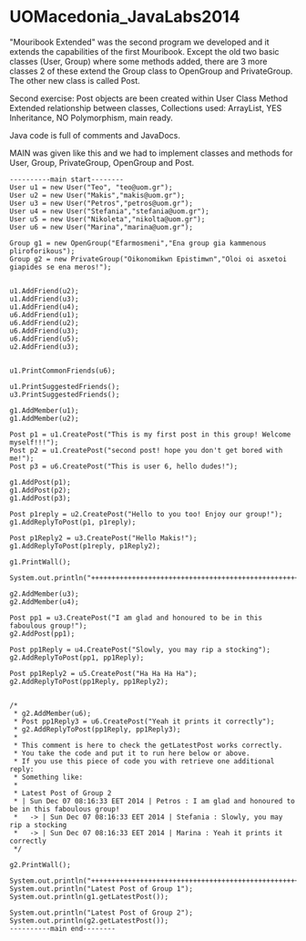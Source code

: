 # UOMacedonia_JavaLabs2014

"Mouribook Extended" was the second program we developed and it extends the capabilities of the first Mouribook.
Except the old two basic classes (User, Group) where some methods added, there are 3 more classes 2 of these extend the Group class to OpenGroup and PrivateGroup. 
The other new class is called Post.

Second exercise:
Post objects are been created within User Class Method
Extended relationship between classes,
Collections used: ArrayList<customObject>,
YES Inheritance, NO Polymorphism,
main ready.

Java code is full of comments and JavaDocs.

MAIN was given like this and we had to implement classes and methods for User, Group, PrivateGroup, OpenGroup and Post.

	----------main start--------
	User u1 = new User("Teo", "teo@uom.gr");
	User u2 = new User("Makis","makis@uom.gr");
	User u3 = new User("Petros","petros@uom.gr");	
	User u4 = new User("Stefania","stefania@uom.gr");
	User u5 = new User("Nikoleta","nikolta@uom.gr");
	User u6 = new User("Marina","marina@uom.gr");
	
	Group g1 = new OpenGroup("Efarmosmeni","Ena group gia kammenous pliroforikous");
	Group g2 = new PrivateGroup("Oikonomikwn Epistimwn","Oloi oi asxetoi giapides se ena meros!");
	
					
	u1.AddFriend(u2);
	u1.AddFriend(u3);
	u1.AddFriend(u4);
	u6.AddFriend(u1);
	u6.AddFriend(u2);
	u6.AddFriend(u3);
	u6.AddFriend(u5);	
	u2.AddFriend(u3);
	
		
	u1.PrintCommonFriends(u6);

	u1.PrintSuggestedFriends();	
	u3.PrintSuggestedFriends();
		
	g1.AddMember(u1);
	g1.AddMember(u2);
		
	Post p1 = u1.CreatePost("This is my first post in this group! Welcome myself!!!");
	Post p2 = u1.CreatePost("second post! hope you don't get bored with me!");	
	Post p3 = u6.CreatePost("This is user 6, hello dudes!");
	
	g1.AddPost(p1);
	g1.AddPost(p2);
	g1.AddPost(p3);	
	
	Post p1reply = u2.CreatePost("Hello to you too! Enjoy our group!");	
	g1.AddReplyToPost(p1, p1reply);
	
	Post p1Reply2 = u3.CreatePost("Hello Makis!");	
	g1.AddReplyToPost(p1reply, p1Reply2);	

	g1.PrintWall();
	
	System.out.println("++++++++++++++++++++++++++++++++++++++++++++++++++++++++++++");
	
	g2.AddMember(u3);
	g2.AddMember(u4);
	
	Post pp1 = u3.CreatePost("I am glad and honoured to be in this faboulous group!");
	g2.AddPost(pp1);

	Post pp1Reply = u4.CreatePost("Slowly, you may rip a stocking");
	g2.AddReplyToPost(pp1, pp1Reply);
	
	Post pp1Reply2 = u5.CreatePost("Ha Ha Ha Ha");
	g2.AddReplyToPost(pp1Reply, pp1Reply2);
	
	
	/* 
	 * g2.AddMember(u6);
	 * Post pp1Reply3 = u6.CreatePost("Yeah it prints it correctly");
	 * g2.AddReplyToPost(pp1Reply, pp1Reply3);
	 * 
	 * This comment is here to check the getLatestPost works correctly.
	 * You take the code and put it to run here below or above.
	 * If you use this piece of code you with retrieve one additional reply:
	 * Something like:
	 * 
	 * Latest Post of Group 2
	 * | Sun Dec 07 08:16:33 EET 2014 | Petros : I am glad and honoured to be in this faboulous group!
	 *   -> | Sun Dec 07 08:16:33 EET 2014 | Stefania : Slowly, you may rip a stocking 
	 *   -> | Sun Dec 07 08:16:33 EET 2014 | Marina : Yeah it prints it correctly 
	 */
	
	g2.PrintWall();
	
	System.out.println("++++++++++++++++++++++++++++++++++++++++++++++++++++++++++++");
	System.out.println("Latest Post of Group 1");
	System.out.println(g1.getLatestPost());
	
	System.out.println("Latest Post of Group 2");
	System.out.println(g2.getLatestPost());
	----------main end--------

